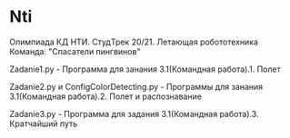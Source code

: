 # Nti
Олимпиада КД НТИ. СтудТрек 20/21. Летающая робототехника
Команда: "Спасатели пингвинов"

Zadanie1.py - Программа для занания 3.1(Командная работа).1. Полет

Zadanie2.py и ConfigColorDetecting.py - Программы для занания 3.1(Командная работа).2. Полет и распознавание

Zadanie3.py - Программа для задания 3.1(Командная работа).3. Кратчайший путь

